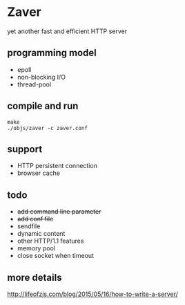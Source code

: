 Zaver
=====

yet another fast and efficient HTTP server

## programming model

* epoll
* non-blocking I/O
* thread-pool

## compile and run

```
make
./objs/zaver -c zaver.conf
```

## support

* HTTP persistent connection
* browser cache

## todo

* ~~add command line parameter~~
* ~~add conf file~~
* sendfile
* dynamic content
* other HTTP/1.1 features
* memory pool
* close socket when timeout

## more details

http://lifeofzjs.com/blog/2015/05/16/how-to-write-a-server/

